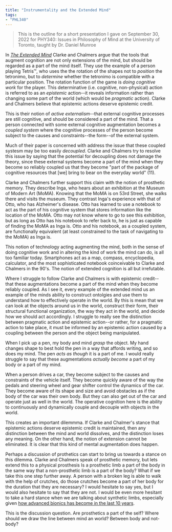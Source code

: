 ```yaml
---
title: "Instrumentality and the Extended Mind"
tags:
- "PHL340"
---
```


> This is the outline for a short presentation I gave on September 30, 2022 for PHY340: Issues in Philosophy of Mind at the University of Toronto, taught by Dr. Daniel Munroe

In [*The Extended Mind*](https://www.jstor.org/stable/3328150) Clarke and Chalmers argue that the tools that augment cognition are not only extensions of the mind, but should be regarded as a part of the mind itself. They use the example of a person playing Tetris™, who uses the the rotation of the shapes not to *position* the tetronimo, but to *determine* whether the tetronimo is compatible with a particular position. The rotation function of the game is *doing cognitive work* for the player. This determinative (i.e. cognitive, non-physical) action is referred to as an *epistemic* action--it reveals information rather than changing some part of the world (which would be *pragmatic* action). Clarke and Chalmers believe that epistemic actions deserve epistemic credit.

This is their notion of *active externalism*--that external cognitive processes are still cognitive, and should be considered a part of the mind. That a person connected with some external cognitive augmentation becomes a *coupled system* where the cognitive processes of the person become subject to the causes and constraints--the form--of the external system.

Much of their paper is concerned with address the issue that these coupled systesm may be too easily *decoupled*. Clarke and Chalmers try to resolve this issue by saying that the potential for decoupling does not damage the theory, since these external systems become a part of the mind when they become so reliably coupled us that they become "part of the package of cognitive resources that [we] bring to bear on the everyday world" (11).

Clarke and Chalmers further support this claim with the notion of prosthetic memory. They describe Inga, who hears about an exhibition at the Museum of Modern Art (MoMA). Knowing that the MoMA is on 53rd Street, she walks there and visits the museum. They contrast Inga's experience with that of Otto, who has Alzheimer's disease. Otto has learned to use a notebook to act as the part of his cognitive system that stores information like the location of the MoMA. Otto may not know where to go to see this exhibition, but as long as Otto has his notebook to refer back to, he is just as capable of finding the MoMA as Inga is. Otto and his notebook, as a coupled system, are functionally equivalent (at least constrained to the task of navigating to the MoMA) as Inga is.

This notion of technology acting augmenting the mind, both in the sense of doing cognitive work and in altering the kind of work the mind can do, is all too familiar today. Smartphones act as a map, compass, encyclopedia, calculator, and the most sophisticated notebook coinceivable to Clarke and Chalmers in the 90's. The notion of extended cognition is all but irrefutable.

Where I struggle to follow Clarke and Chalmers is with epistemic credit--that these augmentations become a part of the mind when they become reliably coupled. As I see it, every example of the extended mind us an example of the minds ability to construct ontolgies and use them to understand how to effectively operate in the world. By this is mean that we can look at the objects around us in the world, construct their form, their structural functional organization, the way they act in the world, and decide how we should act accordingly. I struggle to really see the distinction between pragmatic action and epistemic action--or rather, for a pragmatic action to take place, it must be informed by an epistemic action caused by a coupling between the person and the object being manipulated.

When I pick up a pen, my body and mind *grasp* the object. My hand changes shape to best hold the pen in a way that affords writing, and so does my mind. The pen *acts as though* it is a part of me. I would really struggle to say that these augmentations *actually become* a part of my body or a part of my mind.

When a person drives a car, they become subject to the causes and constraints of the vehicle itself. They become quickly aware of the way the pedals and steering wheel and gear shifter control the dynamics of the car. They become aware of its shape and size and avoid obstacles as if the body of the car was their own body. But they can also get out of the car and operate just as well in the world. The operative cognition here is the ability to continuously and dynamically couple and decouple with objects in the world. 

This creates an important dilemmma. If Clarke and Chalmer's stance that epistemic actions deserve epistemic credit is maintained, then any distinction between the mind and world dissolves, and the distinction loses any meaning. On the other hand, the notion of extension cannot be eliminated. It is clear that this kind of mental augmentation does happen.

Perhaps a discussion of prothetics can start to bring us towards a stance on this dilemma. Clarke and Chalmers speak of prosthetic memory, but lets extend this to a physical prosthesis Is a prosthetic limb a part of the body in the same way that a non-prosthetic limb is a part of the body? What if we take this one step further away. A person with a broken leg is able to walk with the help of crutches, do those crutches become a part of her body for the duration that they are necessary? I would hesitate to say yes, but I would also hesitate to say that they are not. I would be even more hesitant to take a hard stance when we are talking about synthetic limbs, especially given [how advanced bionics has become in the last 10 years](https://www.youtube.com/watch?v=PLk8Pm_XBJE).

This is the discussion question. Are prosthetics a part of the self? Where should we draw the line between mind an world? Between body and not-body?